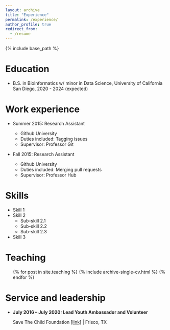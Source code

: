 ```yaml
---
layout: archive
title: "Experience"
permalink: /experience/
author_profile: true
redirect_from:
  - /resume
---
```


{% include base_path %}

Education
======
* B.S. in Bioinformatics w/ minor in Data Science, University of California San Diego, 2020 - 2024 (expected)

Work experience
======
* Summer 2015: Research Assistant
  * Github University
  * Duties included: Tagging issues
  * Supervisor: Professor Git

* Fall 2015: Research Assistant
  * Github University
  * Duties included: Merging pull requests
  * Supervisor: Professor Hub
  
Skills
======
* Skill 1
* Skill 2
  * Sub-skill 2.1
  * Sub-skill 2.2
  * Sub-skill 2.3
* Skill 3

Teaching
======
  <ul>{% for post in site.teaching %}
    {% include archive-single-cv.html %}
  {% endfor %}</ul>
  
Service and leadership
======
* **July 2016 – July 2020: Lead Youth Ambassador and Volunteer**
 
  Save The Child Foundation [\[link\]](https://www.savethechild.org/) | Frisco, TX	  
